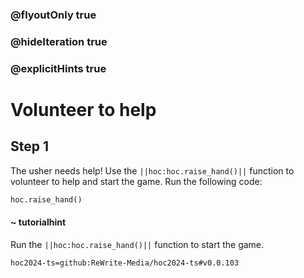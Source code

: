 ### @flyoutOnly true
### @hideIteration true
### @explicitHints true

# Volunteer to help

## Step 1
The usher needs help! Use the ``||hoc:hoc.raise_hand()||`` function to volunteer to help and start the game. Run the following code:
```python
hoc.raise_hand()
```

#### ~ tutorialhint
Run the ``||hoc:hoc.raise_hand()||`` function to start the game.




```package
hoc2024-ts=github:ReWrite-Media/hoc2024-ts#v0.0.103
```